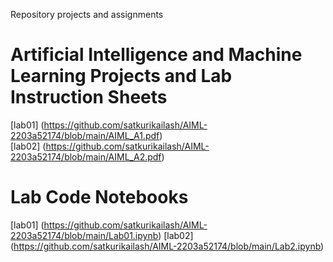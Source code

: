 Repository projects and assignments
# Artificial Intelligence and Machine Learning Projects and Lab Instruction Sheets
[lab01] (https://github.com/satkurikailash/AIML-2203a52174/blob/main/AIML_A1.pdf)<br>
[lab02] (https://github.com/satkurikailash/AIML-2203a52174/blob/main/AIML_A2.pdf)
# Lab Code Notebooks
[lab01] (https://github.com/satkurikailash/AIML-2203a52174/blob/main/Lab01.ipynb)
[lab02] (https://github.com/satkurikailash/AIML-2203a52174/blob/main/Lab2.ipynb)

